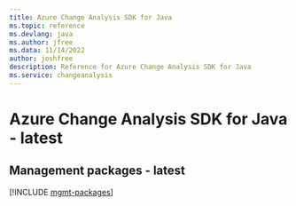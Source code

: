 ```yaml
---
title: Azure Change Analysis SDK for Java
ms.topic: reference
ms.devlang: java
ms.author: jfree
ms.data: 11/14/2022
author: joshfree
description: Reference for Azure Change Analysis SDK for Java
ms.service: changeanalysis
---
```

# Azure Change Analysis SDK for Java - latest

## Management packages - latest
[!INCLUDE [mgmt-packages](change-analysis-mgmt-index.md)]